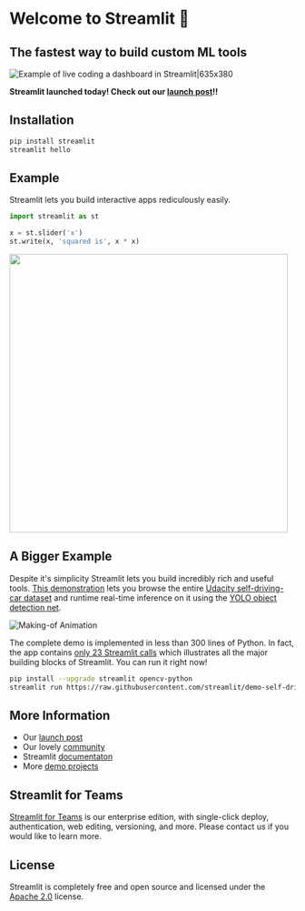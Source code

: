 # Welcome to Streamlit :wave:

## The fastest way to build custom ML tools

![Example of live coding a dashboard in Streamlit|635x380](https://aws1.discourse-cdn.com/standard10/uploads/streamlit/original/1X/292e985f7f75ef7bef8c27b5899f71f76cd577e0.gif)

**Streamlit launched today! Check out our [launch post](https://towardsdatascience.com/coding-ml-tools-like-you-code-ml-models-ddba3357eace)!!**

## Installation

```bash
pip install streamlit
streamlit hello
```

## Example

Streamlit lets you build interactive apps rediculously easily.

```python
import streamlit as st

x = st.slider('x')
st.write(x, 'squared is', x * x)
```

<img src="https://streamlit-demo-data.s3-us-west-2.amazonaws.com/squared-image-for-github-readme.png" width=490/>

## A Bigger Example

Despite it's simplicity Streamlit lets you build incredibly rich and useful tools. [This demonstration](https://github.com/streamlit/demo-self-driving) lets you browse the entire [Udacity self-driving-car dataset](https://github.com/udacity/self-driving-car) and runtime real-time inference on it using the [YOLO object detection net](https://pjreddie.com/darknet/yolo).

![Making-of Animation](https://raw.githubusercontent.com/streamlit/demo-self-driving/master/av_final_optimized.gif "Making-of Animation")

The complete demo is implemented in less than 300 lines of Python. In fact, the app contains [only 23 Streamlit calls](https://github.com/streamlit/demo-self-driving/blob/master/app.py) which illustrates all the major building blocks of Streamlit. You can run it right now!

```bash
pip install --upgrade streamlit opencv-python
streamlit run https://raw.githubusercontent.com/streamlit/demo-self-driving/master/app.py
```

## More Information

- Our [launch post](https://towardsdatascience.com/coding-ml-tools-like-you-code-ml-models-ddba3357eace)
- Our lovely [community](dicsuss.streamlit.io)
- Streamlit [documentaton](https://streamlit.io/docs)
- More [demo projects](https://github.com/streamlit/)

## Streamlit for Teams

[Streamlit for Teams](https://streamlit.io/forteams/) is our enterprise edition, with single-click deploy, authentication, web editing, versioning, and more. Please contact us if you would like to learn more.

## License

Streamlit is completely free and open source and licensed under the [Apache 2.0](https://www.apache.org/licenses/LICENSE-2.0) license.
